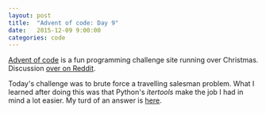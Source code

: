```yaml
---
layout: post
title:  "Advent of code: Day 9"
date:   2015-12-09 9:00:00
categories: code 
---
```


[Advent of code][advent] is a fun programming challenge site running over Christmas. Discussion [over on Reddit][reddit].

Today's challenge was to brute force a travelling salesman problem. What I learned after doing this was that Python's *itertools* make the job I had in mind a lot easier. My turd of an answer is [here][code].

[advent]: http://adventofcode.com
[reddit]: https://www.reddit.com/r/adventofcode/
[day]: http://adventofcode.com/day/9
[code]: https://github.com/bildzeitung/adventofcode/tree/master/9
